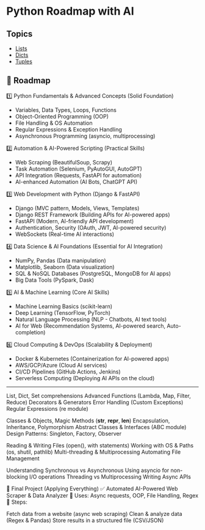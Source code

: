 # Python Roadmap with AI

## Topics

- [Lists](./Lists/Lists.md)
- [Dicts](./Dicts/Dicts.md)
- [Tuples](./Tuples/Tuples.md)

## 🚀 Roadmap

1️⃣ Python Fundamentals & Advanced Concepts (Solid Foundation)

- Variables, Data Types, Loops, Functions
- Object-Oriented Programming (OOP)
- File Handling & OS Automation
- Regular Expressions & Exception Handling
- Asynchronous Programming (asyncio, multiprocessing)

2️⃣ Automation & AI-Powered Scripting (Practical Skills)

- Web Scraping (BeautifulSoup, Scrapy)
- Task Automation (Selenium, PyAutoGUI, AutoGPT)
- API Integration (Requests, FastAPI for automation)
- AI-enhanced Automation (AI Bots, ChatGPT API)

3️⃣ Web Development with Python (Django & FastAPI)

- Django (MVC pattern, Models, Views, Templates)
- Django REST Framework (Building APIs for AI-powered apps)
- FastAPI (Modern, AI-friendly API development)
- Authentication, Security (OAuth, JWT, AI-powered security)
- WebSockets (Real-time AI interactions)

4️⃣ Data Science & AI Foundations (Essential for AI Integration)

- NumPy, Pandas (Data manipulation)
- Matplotlib, Seaborn (Data visualization)
- SQL & NoSQL Databases (PostgreSQL, MongoDB for AI apps)
- Big Data Tools (PySpark, Dask)

5️⃣ AI & Machine Learning (Core AI Skills)

- Machine Learning Basics (scikit-learn)
- Deep Learning (TensorFlow, PyTorch)
- Natural Language Processing (NLP - Chatbots, AI text tools)
- AI for Web (Recommendation Systems, AI-powered search, Auto-completion)

6️⃣ Cloud Computing & DevOps (Scalability & Deployment)

- Docker & Kubernetes (Containerization for AI-powered apps)
- AWS/GCP/Azure (Cloud AI services)
- CI/CD Pipelines (GitHub Actions, Jenkins)
- Serverless Computing (Deploying AI APIs on the cloud)

---

List, Dict, Set comprehensions
Advanced Functions (Lambda, Map, Filter, Reduce)
Decorators & Generators
Error Handling (Custom Exceptions)
Regular Expressions (re module)

Classes & Objects, Magic Methods (**str**, **repr**, **len**)
Encapsulation, Inheritance, Polymorphism
Abstract Classes & Interfaces (ABC module)
Design Patterns: Singleton, Factory, Observer

Reading & Writing Files (open(), with statements)
Working with OS & Paths (os, shutil, pathlib)
Multi-threading & Multiprocessing
Automating File Management

Understanding Synchronous vs Asynchronous
Using asyncio for non-blocking I/O operations
Threading vs Multiprocessing
Writing Async APIs

🎯 Final Project (Applying Everything)
✅ Automated AI-Powered Web Scraper & Data Analyzer
🔹 Uses: Async requests, OOP, File Handling, Regex
🔹 Steps:

Fetch data from a website (async web scraping)
Clean & analyze data (Regex & Pandas)
Store results in a structured file (CSV/JSON)
